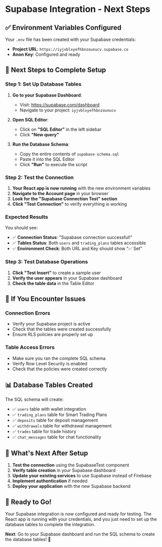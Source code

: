 # Supabase Integration - Next Steps

## ✅ **Environment Variables Configured**

Your `.env` file has been created with your Supabase credentials:
- **Project URL**: `https://iyjvblxyefhbnzounucv.supabase.co`
- **Anon Key**: Configured and ready

## 🚀 **Next Steps to Complete Setup**

### **Step 1: Set Up Database Tables**

1. **Go to your Supabase Dashboard**:
   - Visit: https://supabase.com/dashboard
   - Navigate to your project: `iyjvblxyefhbnzounucv`

2. **Open SQL Editor**:
   - Click on **"SQL Editor"** in the left sidebar
   - Click **"New query"**

3. **Run the Database Schema**:
   - Copy the entire contents of `supabase-schema.sql`
   - Paste it into the SQL Editor
   - Click **"Run"** to execute the script

### **Step 2: Test the Connection**

1. **Your React app is now running** with the new environment variables
2. **Navigate to the Account page** in your browser
3. **Look for the "Supabase Connection Test" section**
4. **Click "Test Connection"** to verify everything is working

### **Expected Results**

You should see:
- ✅ **Connection Status**: "Supabase connection successful!"
- ✅ **Tables Status**: Both `users` and `trading_plans` tables accessible
- ✅ **Environment Check**: Both URL and Key should show "✅ Set"

### **Step 3: Test Database Operations**

1. **Click "Test Insert"** to create a sample user
2. **Verify the user appears** in your Supabase dashboard
3. **Check the table data** in the Table Editor

## 🔧 **If You Encounter Issues**

### **Connection Errors**
- Verify your Supabase project is active
- Check that the tables were created successfully
- Ensure RLS policies are properly set up

### **Table Access Errors**
- Make sure you ran the complete SQL schema
- Verify Row Level Security is enabled
- Check that the policies were created correctly

## 📊 **Database Tables Created**

The SQL schema will create:
- ✅ `users` table with wallet integration
- ✅ `trading_plans` table for Smart Trading Plans
- ✅ `deposits` table for deposit management
- ✅ `withdrawals` table for withdrawal management
- ✅ `trades` table for trade history
- ✅ `chat_messages` table for chat functionality

## 🎯 **What's Next After Setup**

1. **Test the connection** using the SupabaseTest component
2. **Verify table creation** in your Supabase dashboard
3. **Update your existing services** to use Supabase instead of Firebase
4. **Implement authentication** if needed
5. **Deploy your application** with the new Supabase backend

## 🚀 **Ready to Go!**

Your Supabase integration is now configured and ready for testing. The React app is running with your credentials, and you just need to set up the database tables to complete the integration.

**Next**: Go to your Supabase dashboard and run the SQL schema to create the database tables! 🎉

